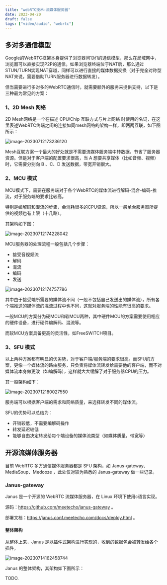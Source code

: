 ```yaml
---
title: "webRTC技术-流媒体服务器"
date: 2023-04-20
draft: false
tags: ["video/audio"，"webrtc"]
---
```


## 多对多通信模型

Google的WebRTC框架本身提供了浏览器间1对1的通信模型，那么在局域网中，浏览器可以直接实现P2P的通信。如果浏览器终端位于NAT后，那么通过STUN/TURN实现NAT穿越，同样可以进行直接的媒体数据交换（对于完全对称型NAT来说，需要借助TURN服务器进行数据转发）。

但当需要进行多对多的WebRTC通信时，就需要额外的服务来提供支持，以下是三种最为常见的方案：

### 1、2D Mesh 网络

2D Mesh网络是一个在描述 CPU/Chip 互联方式与片上网络 时使用的名词，在这里表述WebRTC终端之间的连接如同mesh网络的架构一样，即两两互联，如下图所示：

![image-20230712173236120](https://hugo-github-io.oss-cn-beijing.aliyuncs.com/img/202307121732917.png)

Mesh互联方案一个最大的好处就是不需要流媒体服务端中转数据，节省了服务器资源。但是对于客户端的配置要求很高，当 A 想要共享媒体（比如音频、视频）时，它需要分别向 B 、C、D 发送数据，带宽开销很大。

### 2、MCU 模式

MCU模式下，需要在服务端对于各个WebRTC的媒体流进行解码-混合-编码-推流，对于服务端的要求比较高。

特别是编解码和混流的步骤，会消耗很多的CPU资源，所以一般单台服务器所提供的视频也有上限（十几路）。

其架构如下图：

![image-20230712174228042](https://hugo-github-io.oss-cn-beijing.aliyuncs.com/img/202307121742282.png)

MCU服务器的处理流程一般包括几个步骤：

- 接受音视频流
- 解码
- 混流
- 编码
- 发送

![image-20230712174757786](https://hugo-github-io.oss-cn-beijing.aliyuncs.com/img/202307182000547.png)

其中由于接受端所需要的媒体流不同（一般不包括自己发送出的媒体流），所有各个端推送的媒体流的混流过程中也不同，这就对服务端的性能有很高的要求。

一般MCU的方案分为硬MCU和软MCU两种，其中硬件MCU的方案需要使用相应的硬件设备，进行硬件编解码、混流等。

而软MCU方案具备更高的灵活性，如FreeSWITCH项目。

### 3、SFU 模式

以上两种方案都有明显的优劣势，对于客户端/服务端的要求很高。而SFU的方案，更像一个媒体流的路由服务，只负责将媒体流转发给需要他的客户端，而不对媒体流本身做更改（如编解码），这样就大大缓解了对于服务器CPU的压力。

其一般架构如下：

![image-20230712180027550](attachments/image-20230712180027550.png)

服务端可以根据客户端的需求和网络质量，来选择转发不同的媒体流。

SFU的优势可以总结为：

- 开销较低，不需要编解码操作
- 转发延迟较低
- 能够自由决定转发给每个端设备的媒体流类型（如媒体质量，带宽等）

## 开源流媒体服务器

目前 WebRTC 多方通信媒体服务器都是 SFU 架构，如 Janus-gateway、MediaSoup、Medooze ，此处仅对较为熟悉的 Janus-gateway 做一些记录。

### Janus-gateway

Janus 是一个开源的 WebRTC 流媒体服务器，在 Linux 环境下使用c语言实现。

源码：https://github.com/meetecho/janus-gateway 。

部署文档：https://janus.conf.meetecho.com/docs/deploy.html 。

#### 整体架构

从整体上来，Janus 是以插件式架构进行实现的，收到的数据包会被转发给各个插件，





![image-20230714162458744](https://hugo-github-io.oss-cn-beijing.aliyuncs.com/img/202307182000485.png)

Janus 的整体架构，其架构如下图所示：

TODO.
